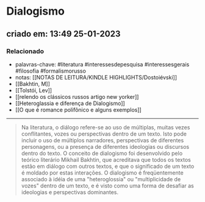 # Dialogismo
## criado em: 13:49 25-01-2023

### Relacionado
- palavras-chave: #literatura #interessesdepesquisa #interessesgerais #filosofia #formalismorusso 
- notas: [[NOTAS DE LEITURA/KINDLE HIGHLIGHTS/Dostoiévski]]
- [[Bakhtin, M]]
- [[Tolstói, Lev]]
- [[relendo os clássicos russos artigo new yorker]]
- [[Heteroglassia e diferença de Dialogismo]]
- [[O que é romance polifônico e alguns exemplos]]

---
>Na literatura, o diálogo refere-se ao uso de múltiplas, muitas vezes conflitantes, vozes ou perspectivas dentro de um texto. Isto pode incluir o uso de múltiplos narradores, perspectivas de diferentes personagens, ou a presença de diferentes ideologias ou discursos dentro do texto. O conceito de dialogismo foi desenvolvido pelo teórico literário Mikhail Bakhtin, que acreditava que todos os textos estão em diálogo com outros textos, e que o significado de um texto é moldado por estas interações. O dialogismo é freqüentemente associado à idéia de uma "heteroglossia" ou "multiplicidade de vozes" dentro de um texto, e é visto como uma forma de desafiar as ideologias e perspectivas dominantes.


